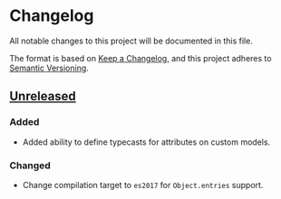 # Changelog

All notable changes to this project will be documented in this file.

The format is based on [Keep a Changelog](https://keepachangelog.com/en/1.0.0/),
and this project adheres to [Semantic Versioning](https://semver.org/spec/v2.0.0.html).

## [Unreleased]
### Added
- Added ability to define typecasts for attributes on custom models.

### Changed
- Change compilation target to `es2017` for `Object.entries` support.

[Unreleased]: https://github.com/tobyzerner/json-api-models/compare/v0.1.0-beta.2...HEAD
